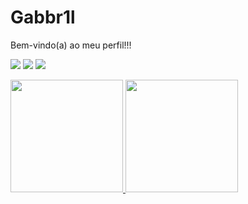 # Gabbr1l
Bem-vindo(a) ao meu perfil!!!

<div> 
  <a href="https://www.linkedin.com/in/felipe-gabriel-179056266/" alt="Linkedin">
  <img src="https://img.shields.io/badge/-Linkedin-0e76a8?style=flat-square&logo=Linkedin&logoColor=white&link=www.linkedin.com/in/felipe-gabriel-silva-rocha-179056266" /></a> 
  <a href="mailto:felipegabrielsr03@gmail.com"> <img src = "https://img.shields.io/badge/-Gmail-FF0000?style=flat-square&labelColor=FF0000&logo=gmail&logoColor=white" target=_blank></a>
  <a href="https://api.whatsapp.com/send?phone=5575998792762" alt="WhatsApp">
  <img src="https://img.shields.io/badge/-WhatsApp-25d366?style=flat-square&labelColor=25d366&logo=whatsapp&logoColor=white&link=http://api.whatsapp.com/send?1=pt_BR&phone=5511994223176"/></a>
  <p align="center">
</div>
 
 <div>
   <a href="https://github.com/Gabbr1">
   <img height="180em" src="https://github-readme-stats.vercel.app/api?username=Gabbr1l&show_icons=true&theme=dark&include_all_commits=true&count_private=true"/>
   <img height="180em" src="https://github-readme-stats.vercel.app/api/top-langs/?username=Gabbr1l&layout=compact&langs_count=6&theme=dark"/>

</div>
 <br>
 
<p align="center">
  <a href="https://github.com/Gabbr1l">
    <img
      align="center"
    />
  </a>
</a>
</p>
<picture>
  <source media="(prefers-color-scheme: dark)" srcset="https://github.com/Gabbr1/Gabbr1l/blob/output/github-contribution-grid-snake-dark.svg" />
  <source media="(prefers-color-scheme: light)" srcset="https://github.com/Gabbr1/Gabbr1l/blob/output/github-contribution-grid-snake.svg" />
  
</picture>
